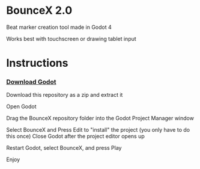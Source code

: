 # BounceX 2.0

Beat marker creation tool made in Godot 4

Works best with touchscreen or drawing tablet input

# Instructions
### <a href="https://godotengine.org/download">Download Godot</a>

Download this repository as a zip and extract it

Open Godot

Drag the BounceX repository folder into the Godot Project Manager window

Select BounceX and Press Edit to "install" the project (you only have to do this once)
Close Godot after the project editor opens up

Restart Godot, select BounceX, and press Play

Enjoy
